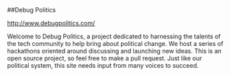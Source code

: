 ##Debug Politics

http://www.debugpolitics.com/

Welcome to Debug Politics, a project dedicated to harnessing the talents of the tech community to help bring about political change. We host a series of hackathons oriented around discussing and launching new ideas. This is an open source project, so feel free to make a pull request. Just like our political system, this site needs input from many voices to succeed. 
